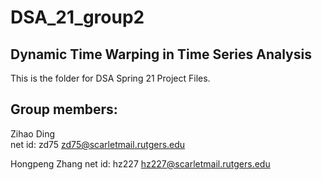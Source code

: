 #  DSA_21_group2
## **Dynamic Time Warping in Time Series Analysis**

This is the folder for DSA Spring 21 Project Files. 

## Group members:

Zihao Ding   
net id: zd75
zd75@scarletmail.rutgers.edu

Hongpeng Zhang
net id: hz227
hz227@scarletmail.rutgers.edu 


